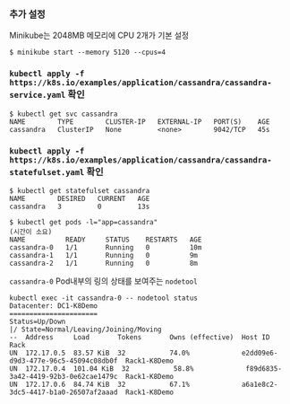 ### 추가 설정
Minikube는 2048MB 메모리에 CPU 2개가 기본 설정

```console
$ minikube start --memory 5120 --cpus=4
```

### `kubectl apply -f https://k8s.io/examples/application/cassandra/cassandra-service.yaml` 확인

```console
$ kubectl get svc cassandra 
NAME        TYPE        CLUSTER-IP   EXTERNAL-IP   PORT(S)    AGE
cassandra   ClusterIP   None         <none>        9042/TCP   45s
```
### `kubectl apply -f https://k8s.io/examples/application/cassandra/cassandra-statefulset.yaml` 확인
```console
$ kubectl get statefulset cassandra
NAME        DESIRED   CURRENT   AGE
cassandra   3         0         13s
```

```console
$ kubectl get pods -l="app=cassandra"
(시간이 소요)
NAME          READY     STATUS    RESTARTS   AGE
cassandra-0   1/1       Running   0          10m
cassandra-1   1/1       Running   0          9m
cassandra-2   1/1       Running   0          8m
```

`cassandra-0` Pod내부의 링의 상태를 보여주는 `nodetool`

```console
kubectl exec -it cassandra-0 -- nodetool status
Datacenter: DC1-K8Demo
======================
Status=Up/Down
|/ State=Normal/Leaving/Joining/Moving
--  Address     Load       Tokens       Owns (effective)  Host ID                               Rack
UN  172.17.0.5  83.57 KiB  32           74.0%             e2dd09e6-d9d3-477e-96c5-45094c08db0f  Rack1-K8Demo
UN  172.17.0.4  101.04 KiB  32           58.8%             f89d6835-3a42-4419-92b3-0e62cae1479c  Rack1-K8Demo
UN  172.17.0.6  84.74 KiB  32           67.1%             a6a1e8c2-3dc5-4417-b1a0-26507af2aaad  Rack1-K8Demo
```




